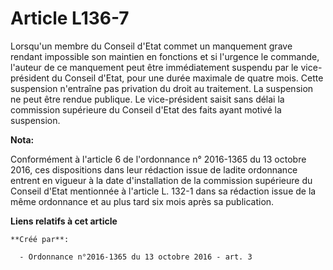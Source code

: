 # Article L136-7

Lorsqu'un membre du Conseil d'Etat commet un manquement grave rendant impossible son maintien en fonctions et si l'urgence le
commande, l'auteur de ce manquement peut être immédiatement suspendu par le vice-président du Conseil d'Etat, pour une durée
maximale de quatre mois. Cette suspension n'entraîne pas privation du droit au traitement. La suspension ne peut être rendue
publique. Le vice-président saisit sans délai la commission supérieure du Conseil d'Etat des faits ayant motivé la
suspension.

**Nota:**

Conformément à l'article 6 de l'ordonnance n° 2016-1365 du 13 octobre 2016, ces dispositions dans leur rédaction issue de
ladite ordonnance entrent en vigueur à la date d'installation de la commission supérieure du Conseil d'Etat mentionnée à
l'article L. 132-1 dans sa rédaction issue de la même ordonnance et au plus tard six mois après sa publication.

**Liens relatifs à cet article**

	**Créé par**:

	  - Ordonnance n°2016-1365 du 13 octobre 2016 - art. 3
